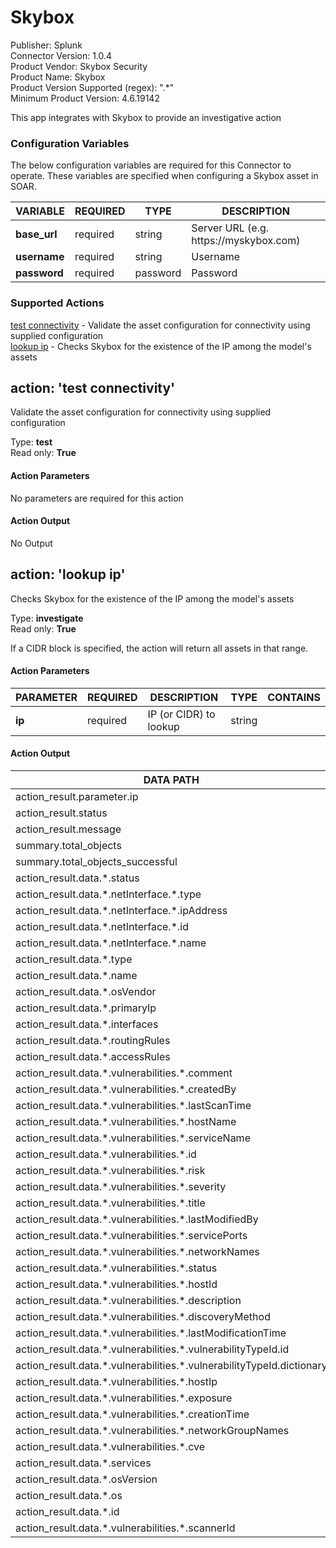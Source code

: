 [comment]: # "Auto-generated SOAR connector documentation"
# Skybox

Publisher: Splunk  
Connector Version: 1\.0\.4  
Product Vendor: Skybox Security  
Product Name: Skybox  
Product Version Supported (regex): "\.\*"  
Minimum Product Version: 4\.6\.19142  

This app integrates with Skybox to provide an investigative action

### Configuration Variables
The below configuration variables are required for this Connector to operate.  These variables are specified when configuring a Skybox asset in SOAR.

VARIABLE | REQUIRED | TYPE | DESCRIPTION
-------- | -------- | ---- | -----------
**base\_url** |  required  | string | Server URL \(e\.g\. https\://myskybox\.com\)
**username** |  required  | string | Username
**password** |  required  | password | Password

### Supported Actions  
[test connectivity](#action-test-connectivity) - Validate the asset configuration for connectivity using supplied configuration  
[lookup ip](#action-lookup-ip) - Checks Skybox for the existence of the IP among the model's assets  

## action: 'test connectivity'
Validate the asset configuration for connectivity using supplied configuration

Type: **test**  
Read only: **True**

#### Action Parameters
No parameters are required for this action

#### Action Output
No Output  

## action: 'lookup ip'
Checks Skybox for the existence of the IP among the model's assets

Type: **investigate**  
Read only: **True**

If a CIDR block is specified, the action will return all assets in that range\.

#### Action Parameters
PARAMETER | REQUIRED | DESCRIPTION | TYPE | CONTAINS
--------- | -------- | ----------- | ---- | --------
**ip** |  required  | IP \(or CIDR\) to lookup | string | 

#### Action Output
DATA PATH | TYPE | CONTAINS
--------- | ---- | --------
action\_result\.parameter\.ip | string | 
action\_result\.status | string | 
action\_result\.message | string | 
summary\.total\_objects | numeric | 
summary\.total\_objects\_successful | numeric | 
action\_result\.data\.\*\.status | string | 
action\_result\.data\.\*\.netInterface\.\*\.type | string | 
action\_result\.data\.\*\.netInterface\.\*\.ipAddress | string |  `ip` 
action\_result\.data\.\*\.netInterface\.\*\.id | numeric | 
action\_result\.data\.\*\.netInterface\.\*\.name | string | 
action\_result\.data\.\*\.type | string | 
action\_result\.data\.\*\.name | string | 
action\_result\.data\.\*\.osVendor | string | 
action\_result\.data\.\*\.primaryIp | string |  `ip` 
action\_result\.data\.\*\.interfaces | numeric | 
action\_result\.data\.\*\.routingRules | numeric | 
action\_result\.data\.\*\.accessRules | numeric | 
action\_result\.data\.\*\.vulnerabilities\.\*\.comment | string | 
action\_result\.data\.\*\.vulnerabilities\.\*\.createdBy | string | 
action\_result\.data\.\*\.vulnerabilities\.\*\.lastScanTime | numeric | 
action\_result\.data\.\*\.vulnerabilities\.\*\.hostName | string |  `host name` 
action\_result\.data\.\*\.vulnerabilities\.\*\.serviceName | string | 
action\_result\.data\.\*\.vulnerabilities\.\*\.id | numeric | 
action\_result\.data\.\*\.vulnerabilities\.\*\.risk | string | 
action\_result\.data\.\*\.vulnerabilities\.\*\.severity | string | 
action\_result\.data\.\*\.vulnerabilities\.\*\.title | string | 
action\_result\.data\.\*\.vulnerabilities\.\*\.lastModifiedBy | string | 
action\_result\.data\.\*\.vulnerabilities\.\*\.servicePorts | string | 
action\_result\.data\.\*\.vulnerabilities\.\*\.networkNames | string | 
action\_result\.data\.\*\.vulnerabilities\.\*\.status | string | 
action\_result\.data\.\*\.vulnerabilities\.\*\.hostId | numeric | 
action\_result\.data\.\*\.vulnerabilities\.\*\.description | string | 
action\_result\.data\.\*\.vulnerabilities\.\*\.discoveryMethod | string | 
action\_result\.data\.\*\.vulnerabilities\.\*\.lastModificationTime | numeric | 
action\_result\.data\.\*\.vulnerabilities\.\*\.vulnerabilityTypeId\.id | numeric | 
action\_result\.data\.\*\.vulnerabilities\.\*\.vulnerabilityTypeId\.dictionary | string | 
action\_result\.data\.\*\.vulnerabilities\.\*\.hostIp | string |  `ip` 
action\_result\.data\.\*\.vulnerabilities\.\*\.exposure | string | 
action\_result\.data\.\*\.vulnerabilities\.\*\.creationTime | numeric | 
action\_result\.data\.\*\.vulnerabilities\.\*\.networkGroupNames | string | 
action\_result\.data\.\*\.vulnerabilities\.\*\.cve | string | 
action\_result\.data\.\*\.services | numeric | 
action\_result\.data\.\*\.osVersion | string | 
action\_result\.data\.\*\.os | string | 
action\_result\.data\.\*\.id | numeric | 
action\_result\.data\.\*\.vulnerabilities\.\*\.scannerId | string | 